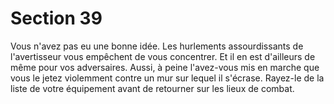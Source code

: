 # Section 39

Vous n'avez pas eu une bonne idée. Les hurlements 
assourdissants de l'avertisseur vous empêchent de vous 
concentrer. Et il en est d'ailleurs de même pour vos adversaires. 
Aussi, à peine l'avez-vous mis en marche que vous le jetez 
violemment contre un mur sur lequel il s'écrase. Rayez-le de la 
liste de votre équipement avant de retourner sur les lieux de 
combat.